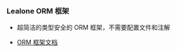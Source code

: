 
### Lealone ORM 框架

* 超简洁的类型安全的 ORM 框架，不需要配置文件和注解

* [ORM 框架文档](https://github.com/lealone/Lealone-Docs/blob/master/%E5%BA%94%E7%94%A8%E6%96%87%E6%A1%A3/%E5%BE%AE%E6%9C%8D%E5%8A%A1%E5%92%8CORM%E6%A1%86%E6%9E%B6%E6%96%87%E6%A1%A3.md#lealone-orm-%E6%A1%86%E6%9E%B6)

